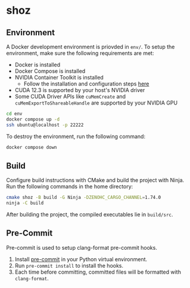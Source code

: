 # shoz

## Environment
A Docker development environment is priovded in `env/`.
To setup the environment, make sure the following requirements are met:
- Docker is installed
- Docker Compose is installed
- NVIDIA Container Toolkit is installed
    - Follow the installation and configuration steps [here](https://docs.nvidia.com/datacenter/cloud-native/container-toolkit/latest/install-guide.html)
- CUDA 12.3 is supported by your host's NVIDIA driver
- Some CUDA Driver APIs like `cuMemCreate` and `cuMemExportToShareableHandle` are supported by your NVIDIA GPU

```sh
cd env
docker compose up -d
ssh ubuntu@localhost -p 22222
```

To destroy the environment, run the following command:
```sh
docker compose down
```

## Build
Configure build instructions with CMake and build the project with Ninja.
Run the following commands in the home directory:
```sh
cmake shoz -B build -G Ninja -DZENOHC_CARGO_CHANNEL=1.74.0
ninja -C build
```

After building the project, the compiled executables lie in `build/src`.

## Pre-Commit
Pre-commit is used to setup clang-format pre-commit hooks.

1. Install [pre-commit](https://pre-commit.com/) in your Python virtual environment.
2. Run `pre-commit install` to install the hooks.
3. Each time before committing, committed files will be formatted with `clang-format`.